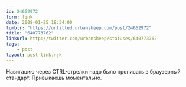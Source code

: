 ```yaml
---
id: 24652972
form: link
date: 2008-01-25 18:34:00
tumblr: "https://untitled.urbansheep.com/post/24652972"
title: "640773762"
linkurl: http://twitter.com/urbansheep/statuses/640773762
tags:
    - post
layout: post-link.njk
---
```

<p>Навигацию через CTRL-стрелки надо было прописать в браузерный стандарт. Привыкаешь моментально.</p>
